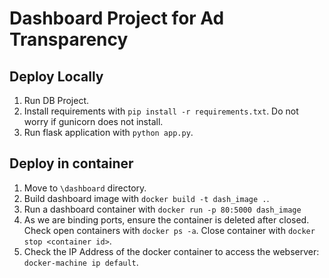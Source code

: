 # Dashboard Project for Ad Transparency

## Deploy Locally
1. Run DB Project.
2. Install requirements with `pip install -r requirements.txt`. Do not worry if gunicorn does not install.
3. Run flask application with `python app.py`.

## Deploy in container
1. Move to `\dashboard` directory.
2. Build dashboard image with `docker build -t dash_image .`.
3. Run a dashboard container with `docker run -p 80:5000 dash_image`
4. As we are binding ports, ensure the container is deleted after closed. Check open containers with `docker ps -a`. Close container with `docker stop <container id>`.
5. Check the IP Address of the docker container to access the webserver: `docker-machine ip default`.
